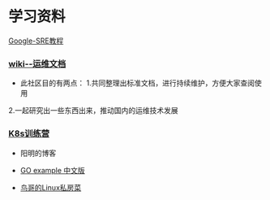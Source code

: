 # 学习资料

[Google-SRE教程](https://sre.google/books/)

### [wiki--运维文档](https://www.52wiki.cn/)
- 此社区目的有两点：
1.共同整理出标准文档，进行持续维护，方便大家查阅使用

2.一起研究出一些东西出来，推动国内的运维技术发展

### [K8s训练营](https://www.qikqiak.com/)
- 阳明的博客

- [GO example 中文版](https://gobyexample-cn.github.io/)
- [鸟哥的Linux私房菜](http://linux.vbird.org/linux_basic/)

